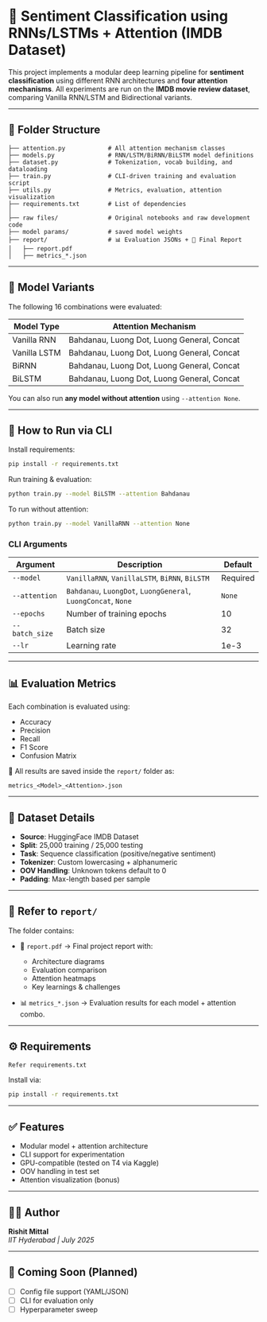 # 🧠 Sentiment Classification using RNNs/LSTMs + Attention (IMDB Dataset)

This project implements a modular deep learning pipeline for **sentiment classification** using different RNN architectures and **four attention mechanisms**. All experiments are run on the **IMDB movie review dataset**, comparing Vanilla RNN/LSTM and Bidirectional variants.

---

## 📁 Folder Structure

```
├── attention.py            # All attention mechanism classes
├── models.py               # RNN/LSTM/BiRNN/BiLSTM model definitions
├── dataset.py              # Tokenization, vocab building, and dataloading
├── train.py                # CLI-driven training and evaluation script
├── utils.py                # Metrics, evaluation, attention visualization
├── requirements.txt        # List of dependencies
│
├── raw files/              # Original notebooks and raw development code
├── model params/           # saved model weights
├── report/                 # 📊 Evaluation JSONs + 📄 Final Report
│   ├── report.pdf
│   ├── metrics_*.json
```

---

## 🧠 Model Variants

The following 16 combinations were evaluated:

| Model Type    | Attention Mechanism                        |
|---------------|---------------------------------------------|
| Vanilla RNN   | Bahdanau, Luong Dot, Luong General, Concat |
| Vanilla LSTM  | Bahdanau, Luong Dot, Luong General, Concat |
| BiRNN         | Bahdanau, Luong Dot, Luong General, Concat |
| BiLSTM        | Bahdanau, Luong Dot, Luong General, Concat |

You can also run **any model without attention** using `--attention None`.

---

## 🚀 How to Run via CLI

Install requirements:

```bash
pip install -r requirements.txt
```

Run training & evaluation:

```bash
python train.py --model BiLSTM --attention Bahdanau
```

To run without attention:

```bash
python train.py --model VanillaRNN --attention None
```

### CLI Arguments

| Argument        | Description                             | Default |
|-----------------|------------------------------------------|---------|
| `--model`       | `VanillaRNN`, `VanillaLSTM`, `BiRNN`, `BiLSTM` | Required |
| `--attention`   | `Bahdanau`, `LuongDot`, `LuongGeneral`, `LuongConcat`, `None` | `None` |
| `--epochs`      | Number of training epochs                | 10      |
| `--batch_size`  | Batch size                               | 32      |
| `--lr`          | Learning rate                            | 1e-3    |

---

## 📊 Evaluation Metrics

Each combination is evaluated using:

- Accuracy
- Precision
- Recall
- F1 Score
- Confusion Matrix

📁 All results are saved inside the `report/` folder as:

```
metrics_<Model>_<Attention>.json
```

---

## 🧠 Dataset Details

- **Source**: HuggingFace IMDB Dataset
- **Split**: 25,000 training / 25,000 testing
- **Task**: Sequence classification (positive/negative sentiment)
- **Tokenizer**: Custom lowercasing + alphanumeric
- **OOV Handling**: Unknown tokens default to 0
- **Padding**: Max-length based per sample

---

## 📁 Refer to `report/`

The folder contains:

- 📄 `report.pdf` → Final project report with:
  - Architecture diagrams
  - Evaluation comparison
  - Attention heatmaps
  - Key learnings & challenges

- 📊 `metrics_*.json` → Evaluation results for each model + attention combo.

---

## ⚙️ Requirements

```txt
Refer requirements.txt
```

Install via:

```bash
pip install -r requirements.txt
```

---

## ✅ Features

- Modular model + attention architecture
- CLI support for experimentation
- GPU-compatible (tested on T4 via Kaggle)
- OOV handling in test set
- Attention visualization (bonus)

---

## 👨‍💻 Author

**Rishit Mittal**  
_IIT Hyderabad | July 2025_

---

## 📌 Coming Soon (Planned)

- [ ] Config file support (YAML/JSON)
- [ ] CLI for evaluation only
- [ ] Hyperparameter sweep
